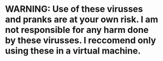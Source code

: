 # WARNING: Use of these virusses and pranks are at your own risk. I am not responsible for any harm done by these virusses. I reccomend only using these in a virtual machine.
